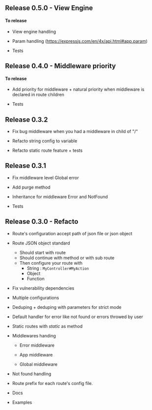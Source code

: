 ## Release 0.5.0 - View Engine


#### To release

* View engine handling

* Param handling (https://expressjs.com/en/4x/api.html#app.param)

* Tests



## Release 0.4.0 - Middleware priority

#### To release

* Add priority for middleware + natural priority when middleware is declared in route children

* Tests


## Release 0.3.2

* Fix bug middleware when you had a middleware in child of "/"

* Refacto string config to variable

* Refacto static route feature + tests



## Release 0.3.1

* Fix middleware level Global error

* Add purge method

* Inheritance for middleware Error and NotFound

* Tests


## Release 0.3.0 - Refacto

* Route's configuration accept path of json file or json object

* Route JSON object standard
  * Should start with route
  * Should continue with method or with sub route
  * Then configure your route with
       * String : `MyController#MyAction`
       * Object
       * Function
       
* Fix vulnerability dependencies

* Multiple configurations

* Deduping + deduping with parameters for strict mode

* Default handler for error like not found or errors throwed by user

* Static routes with *_static_* as method

* Middlewares handing
  
  * Error middleware
  
  * App middleware
  
  * Global middleware

* Not found handling

* Route prefix for each route's config file. 

* Docs

* Examples
